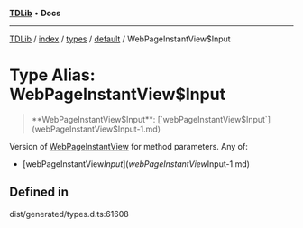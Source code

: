 [**TDLib**](../../../../../../README.md) • **Docs**

***

[TDLib](../../../../../../modules.md) / [index](../../../../../README.md) / [types](../../../README.md) / [default](../README.md) / WebPageInstantView$Input

# Type Alias: WebPageInstantView$Input

> **WebPageInstantView$Input**: [`webPageInstantView$Input`](webPageInstantView$Input-1.md)

Version of [WebPageInstantView](WebPageInstantView.md) for method parameters.
Any of:
- [webPageInstantView$Input](webPageInstantView$Input-1.md)

## Defined in

dist/generated/types.d.ts:61608
